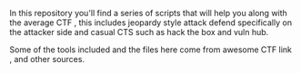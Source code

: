 In this repository you'll find a series of scripts that will help you along with the average CTF , this includes jeopardy style attack defend specifically on the attacker side and casual CTS such as hack the box and vuln hub. 

Some of the tools included and the files here come from awesome CTF link , and other sources. 
